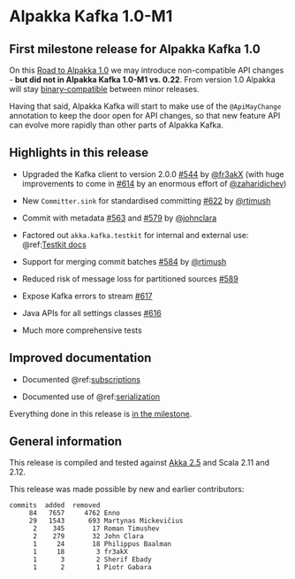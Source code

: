 # Alpakka Kafka 1.0-M1

## First milestone release for Alpakka Kafka 1.0

On this [Road to Alpakka 1.0](https://akka.io/blog/news/2018/08/30/alpakka-towards-1.0) we may introduce non-compatible API changes - **but did not in Alpakka Kafka 1.0-M1 vs. 0.22**. From version 1.0 Alpakka will stay [binary-compatible](https://doc.akka.io/docs/akka/current/common/binary-compatibility-rules.html#binary-compatibility-rules) between minor releases.

Having that said, Alpakka Kafka will start to make use of the `@ApiMayChange` annotation to keep the door open for API changes, so that new feature API can evolve more rapidly than other parts of Alpakka Kafka.


## Highlights in this release

* Upgraded the Kafka client to version 2.0.0 [#544](https://github.com/akka/alpakka-kafka/pull/544) by [@fr3akX](https://github.com/fr3akX) (with huge improvements to come in [#614](https://github.com/akka/alpakka-kafka/pull/614) by an enormous effort of [@zaharidichev](https://github.com/zaharidichev))

* New `Committer.sink` for standardised committing [#622](https://github.com/akka/alpakka-kafka/pull/622) by [@rtimush](https://github.com/rtimush)

* Commit with metadata [#563](https://github.com/akka/alpakka-kafka/pull/563) and [#579](https://github.com/akka/alpakka-kafka/pull/579) by [@johnclara](https://github.com/johnclara)

* Factored out `akka.kafka.testkit` for internal and external use: @ref:[Testkit docs](../testkit.md)

* Support for merging commit batches [#584](https://github.com/akka/alpakka-kafka/pull/584) by [@rtimush](https://github.com/rtimush)

* Reduced risk of message loss for partitioned sources [#589](https://github.com/akka/alpakka-kafka/pull/589)

* Expose Kafka errors to stream [#617](https://github.com/akka/alpakka-kafka/pull/617)

* Java APIs for all settings classes [#616](https://github.com/akka/alpakka-kafka/pull/616)

* Much more comprehensive tests 


## Improved documentation

* Documented @ref:[subscriptions](../subscription.md)

* Documented use of @ref:[serialization](../serialization.md)


Everything done in this release is [in the milestone](https://github.com/akka/alpakka-kafka/issues?q=milestone%3A1.0-M1).


## General information

This release is compiled and tested against [Akka 2.5](https://doc.akka.io/docs/akka/current/) and Scala 2.11 and 2.12.

This release was made possible by new and earlier contributors:

```
commits  added  removed
     84   7657     4762 Enno
     29   1543      693 Martynas Mickevičius
      2    345       17 Roman Timushev
      2    279       32 John Clara
      1     24       18 Philippus Baalman
      1     18        3 fr3akX
      1      3        2 Sherif Ebady
      1      2        1 Piotr Gabara
```
